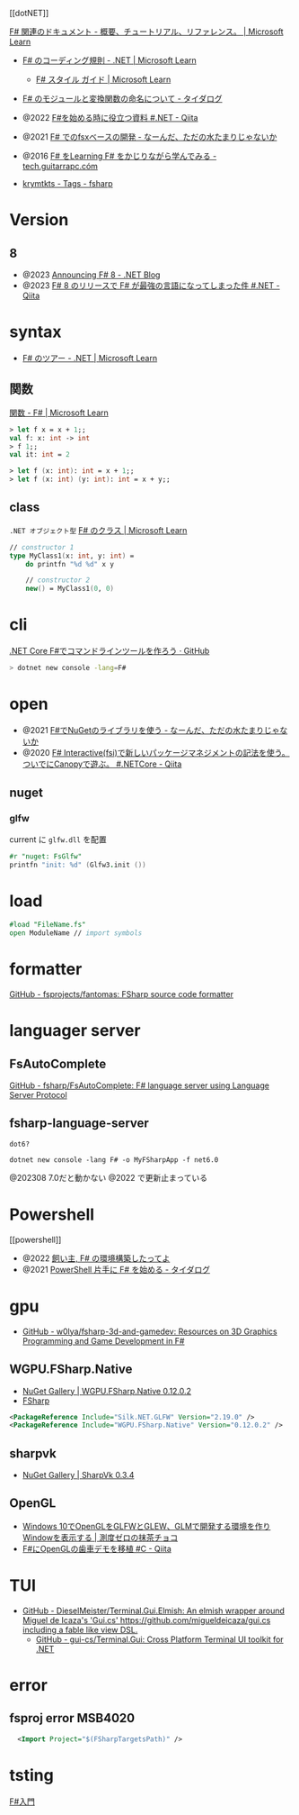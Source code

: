 [[dotNET]]

[F# 関連のドキュメント - 概要、チュートリアル、リファレンス。 | Microsoft Learn](https://learn.microsoft.com/ja-jp/dotnet/fsharp/)
- [F# のコーディング規則 - .NET | Microsoft Learn](https://learn.microsoft.com/ja-jp/dotnet/fsharp/style-guide/conventions)
	- [F# スタイル ガイド | Microsoft Learn](https://learn.microsoft.com/ja-jp/dotnet/fsharp/style-guide/#five-principles-of-good-f-code)
- [F# のモジュールと変換関数の命名について - タイダログ](https://taidalog.hatenablog.com/entry/2023/02/28/235500)

- @2022 [F#を始める時に役立つ資料 #.NET - Qiita](https://qiita.com/kxkx5150/items/febceda472f6e3e356a5)
- @2021 [F# でのfsxベースの開発 - なーんだ、ただの水たまりじゃないか](https://karino2.github.io/2021/02/06/fsx_eval_based_dev.html)
- @2016 [F# をLearning F# をかじりながら学んでみる - tech.guitarrapc.cóm](https://tech.guitarrapc.com/entry/2016/09/04/054641)
- [krymtkts - Tags - fsharp](https://krymtkts.github.io/tags/fsharp.html)

# Version
## 8
- @2023 [Announcing F# 8 - .NET Blog](https://devblogs.microsoft.com/dotnet/announcing-fsharp-8/)
- @2023 [F# 8 のリリースで F# が最強の言語になってしまった件 #.NET - Qiita](https://qiita.com/262144/items/01a3023612116180278e)

# syntax
- [F# のツアー - .NET | Microsoft Learn](https://learn.microsoft.com/ja-jp/dotnet/fsharp/tour)
## 関数
[関数 - F# | Microsoft Learn](https://learn.microsoft.com/ja-jp/dotnet/fsharp/language-reference/functions/)
```fsharp
> let f x = x + 1;;
val f: x: int -> int
> f 1;;
val it: int = 2

> let f (x: int): int = x + 1;;
> let f (x: int) (y: int): int = x + y;;
```

## class
`.NET オブジェクト型`
[F# のクラス | Microsoft Learn](https://learn.microsoft.com/ja-jp/dotnet/fsharp/language-reference/classes)
```fsharp
// constructor 1
type MyClass1(x: int, y: int) =
	do printfn "%d %d" x y

    // constructor 2
	new() = MyClass1(0, 0) 
```

# cli
[.NET Core F#でコマンドラインツールを作ろう · GitHub](https://gist.github.com/sheepla/4fcb01d4ed7ae682817edd83f403b8c5)
```sh
> dotnet new console -lang=F#
```


# open
- @2021 [F#でNuGetのライブラリを使う - なーんだ、ただの水たまりじゃないか](https://karino2.github.io/2021/01/16/ionide_nuget.html)
- @2020 [F# Interactive(fsi)で新しいパッケージマネジメントの記法を使う。ついでにCanopyで遊ぶ。 #.NETCore - Qiita](https://qiita.com/happy_packet/items/41d6688f8ddf3b953508)

## nuget
### glfw
current に `glfw.dll` を配置
```fsx
#r "nuget: FsGlfw"
printfn "init: %d" (Glfw3.init ())
````

# load

```fs
#load "FileName.fs"
open ModuleName // import symbols
```

# formatter
[GitHub - fsprojects/fantomas: FSharp source code formatter](https://github.com/fsprojects/fantomas)

# languager server
## FsAutoComplete
[GitHub - fsharp/FsAutoComplete: F# language server using Language Server Protocol](https://github.com/fsharp/FsAutoComplete)

## fsharp-language-server
`dot6?`
```
dotnet new console -lang F# -o MyFSharpApp -f net6.0
```
@202308 7.0だと動かない
@2022 で更新止まっている

# Powershell
[[powershell]]
- @2022 [飼い主, F# の環境構築したってよ](https://zenn.dev/terasakisatoshi/scraps/df990c656da85c)
- @2021 [PowerShell 片手に F# を始める - タイダログ](https://taidalog.hatenablog.com/entry/2021/11/26/183000)

# gpu
- [GitHub - w0lya/fsharp-3d-and-gamedev: Resources on 3D Graphics Programming and Game Development in F#](https://github.com/w0lya/fsharp-3d-and-gamedev)

## WGPU.FSharp.Native
- [NuGet Gallery | WGPU.FSharp.Native 0.12.0.2](https://www.nuget.org/packages/WGPU.FSharp.Native/)
- [FSharp](https://github.com/ginger-code/WGPU.Native/tree/main/examples/FSharp)

```xml
<PackageReference Include="Silk.NET.GLFW" Version="2.19.0" />
<PackageReference Include="WGPU.FSharp.Native" Version="0.12.0.2" />
```

## sharpvk
- [NuGet Gallery | SharpVk 0.3.4](https://www.nuget.org/packages/SharpVk/0.3.4)

## OpenGL
- [Windows 10でOpenGLをGLFWとGLEW、GLMで開発する環境を作りWindowを表示する | 測度ゼロの抹茶チョコ](https://matcha-choco010.net/2020/03/29/opengl-glfw-window/)
- [F#にOpenGLの歯車デモを移植 #C - Qiita](https://qiita.com/7shi/items/efdf0ae04a24bc1b7623)

# TUI
- [GitHub - DieselMeister/Terminal.Gui.Elmish: An elmish wrapper around Miguel de Icaza's 'Gui.cs' https://github.com/migueldeicaza/gui.cs including a fable like view DSL.](https://github.com/DieselMeister/Terminal.Gui.Elmish)
	- [GitHub - gui-cs/Terminal.Gui: Cross Platform Terminal UI toolkit for .NET](https://github.com/gui-cs/Terminal.Gui)



# error
## fsproj error MSB4020
```xml
  <Import Project="$(FSharpTargetsPath)" />
```

# tsting
[F#入門](http://fsharpintro.net/fsunit.html)
